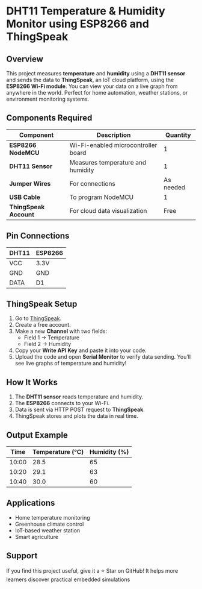 # DHT11 Temperature & Humidity Monitor using ESP8266 and ThingSpeak

## Overview
This project measures **temperature** and **humidity** using a **DHT11 sensor** and sends the data to **ThingSpeak**, an IoT cloud platform, using the **ESP8266 Wi-Fi module**.
You can view your data on a live graph from anywhere in the world. Perfect for home automation, weather stations, or environment monitoring systems.

## Components Required
| Component | Description | Quantity |
|------------|-------------|-----------|
| **ESP8266 NodeMCU** | Wi-Fi-enabled microcontroller board | 1 |
| **DHT11 Sensor** | Measures temperature and humidity | 1 |
| **Jumper Wires** | For connections | As needed |
| **USB Cable** | To program NodeMCU | 1 |
| **ThingSpeak Account** | For cloud data visualization | Free |

## Pin Connections
| DHT11 | ESP8266 |
|--------|----------|
| VCC | 3.3V |
| GND | GND |
| DATA | D1 |

## ThingSpeak Setup
1. Go to [ThingSpeak](https://thingspeak.com/).
2. Create a free account.
3. Make a new **Channel** with two fields:
   - Field 1 → Temperature
   - Field 2 → Humidity
4. Copy your **Write API Key** and paste it into your code.
5. Upload the code and open **Serial Monitor** to verify data sending.
You’ll see live graphs of temperature and humidity! 

## How It Works
1. The **DHT11 sensor** reads temperature and humidity.
2. The **ESP8266** connects to your Wi-Fi.
3. Data is sent via HTTP POST request to **ThingSpeak**.
4. ThingSpeak stores and plots the data in real time.

## Output Example
| Time | Temperature (°C) | Humidity (%) |
|------|-------------------|--------------|
| 10:00 | 28.5 | 65 |
| 10:20 | 29.1 | 63 |
| 10:40 | 30.0 | 60 |

## Applications
- Home temperature monitoring  
- Greenhouse climate control  
- IoT-based weather station  
- Smart agriculture

## Support
If you find this project useful, give it a ⭐ Star on GitHub!
It helps more learners discover practical embedded simulations
